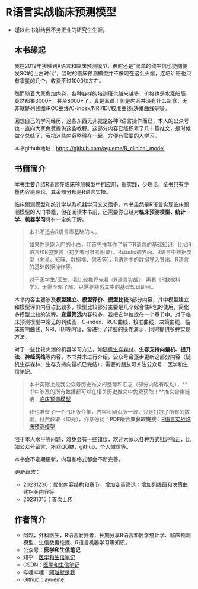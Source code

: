 # R语言实战临床预测模型
- 谨以此书献给我不务正业的研究生生涯。

  ## 本书缘起

  我在2019年接触到R语言和临床预测模型，彼时还是“简单的纯生信也能随便发SCI的上古时代”，当时的临床预测模型并不像现在这么火爆，连培训班也只有零星的几个，收费不过1000块左右。

  然而随着大家愈加内卷，各种各样的培训班也越来越多，价格也是水涨船高，竟然都要3000+，甚至8000+了，真是离谱！但是内容并没有什么新意，无非就是列线图/ROC曲线/C-index/NRI/IDI/校准曲线/决策曲线等等。

  回想自己的学习经历，这些东西无非就是各种R语言操作而已，本人的公众号也一直向大家免费提供这些教程。这部分内容已经积累了几十篇推文，是时候做个总结了，我把这些内容整理在一起，方便有需要的人学习。

  本书github地址：https://github.com/ayueme/R_clinical_model

  ## 书籍简介

  本书主要介绍R语言在临床预测模型中的应用，重实践，少理论，全书只有少量内容是理论，其余部分都是R语言实操。

  临床预测模型和统计学以及机器学习交叉很多，本书虽然是R语言实现临床预测模型的入门书籍，但在阅读本书前，还需要你已经对**临床预测模型、统计学、机器学习**具有一定的了解。

  >
  > 本书不适合R语言零基础的人。
  >
  > 如果你是刚入门的小白，我首先推荐你了解下R语言的基础知识，比如R语言和R包安装（初学者可参考附录）、Rstudio的界面、R语言中数据类型（向量、矩阵、数据框、列表等）、R语言中的数据导入导出、R语言的基础数据操作等。
  >
  > 对于医学生/医生，我比较推荐先看《R语言实战》，再看《R数据科学》，无需全部了解，只需要熟悉其中的基础知识即可。
  >

  本书内容主要涉及**模型建立、模型评价、模型比较**3部分内容，其中模型建立和模型评价内容占比较多，模型比较部分主要是几个综合性R包的使用，简化多模型比较的流程。**变量筛选**内容较多，我把它单独放在一个章节中。对于临床预测模型中常见的列线图、C-index、ROC曲线、校准曲线、决策曲线、临床影响曲线、NRI、IDI等内容，皆进行了详细的操作演示，同时提供多种实现方法。

  对于一些比较火爆的机器学习方法，如[随机生存森林](https://mp.weixin.qq.com/mp/appmsgalbum?__biz=MzUzOTQzNzU0NA==&action=getalbum&album_id=2699591889800560640&from_itemidx=1&from_msgid=2247500351&scene=173&subscene=&sessionid=svr_c7db21a769f&enterid=1703484864&count=3&nolastread=1#wechat_redirect)、**生存支持向量机、提升法、神经网络**等内容，本书并未进行介绍，公众号会逐步更新这部分内容（随机生存森林、生存支持向量机已完结），需要的朋友可关注公众号：医学和生信笔记。

  >
  > 本书实际上是我公众号历史推文的整理和汇总（部分内容有改动），**书中涉及的所有数据都可以在相关历史推文中免费获取！**推文合集链接：[临床预测模型](https://mp.weixin.qq.com/mp/appmsgalbum?__biz=MzUzOTQzNzU0NA==&action=getalbum&album_id=2393825487539191816&scene=173&from_msgid=2247495829&from_itemidx=1&count=3&nolastread=1#wechat_redirect)
  >
  > 我也准备了一个PDF版合集，内容和网页版一致，只是打包了所有的数据，付费获取（10元），介意勿扰！**PDF版合集获取链接**：[R语言实战临床预测模型](https://mp.weixin.qq.com/s/Sx7onA339TYSxIF6Bi6JTw)

  限于本人水平等问题，难免会有一些错误，欢迎大家以各种方式批评指正，比如公众号留言、粉丝QQ群、github、个人微信等。

  本书会不定期更新，内容和格式都会不断完善。

  *更新日志*：

  - 20231230：优化内容结构和章节，增加变量筛选；增加列线图和决策曲线相关内容等
  - 20231015：首次上传

  ## 作者简介

  - 阿越，外科医生，R语言爱好者，长期分享R语言和医学统计学、临床预测模型、生信数据挖掘、R语言机器学习等知识。
  - 公众号：**医学和生信笔记**
  - 知乎：[医学和生信笔记](https://www.zhihu.com/people/li-xiao-yue-65-90)
  - CSDN：[医学和生信笔记](https://blog.csdn.net/Ayue0616)
  - 哔哩哔哩：[阿越就是我](https://space.bilibili.com/42460432)
  - Github：[ayueme](https://github.com/ayueme)
